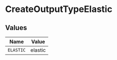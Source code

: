 # CreateOutputTypeElastic


## Values

| Name      | Value     |
| --------- | --------- |
| `ELASTIC` | elastic   |